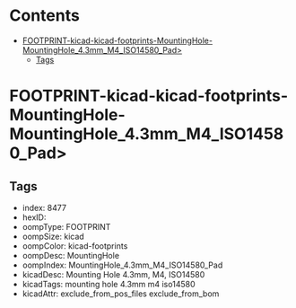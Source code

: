 



Contents
========

* [FOOTPRINT-kicad-kicad-footprints-MountingHole-MountingHole_4.3mm_M4_ISO14580_Pad>](#footprint-kicad-kicad-footprints-mountinghole-mountinghole_43mm_m4_iso14580_pad)
	* [Tags](#tags)

# FOOTPRINT-kicad-kicad-footprints-MountingHole-MountingHole_4.3mm_M4_ISO14580_Pad>

## Tags

- index: 8477
- hexID: 
- oompType: FOOTPRINT
- oompSize: kicad
- oompColor: kicad-footprints
- oompDesc: MountingHole
- oompIndex: MountingHole_4.3mm_M4_ISO14580_Pad
- kicadDesc: Mounting Hole 4.3mm, M4, ISO14580
- kicadTags: mounting hole 4.3mm m4 iso14580
- kicadAttr: exclude_from_pos_files exclude_from_bom
